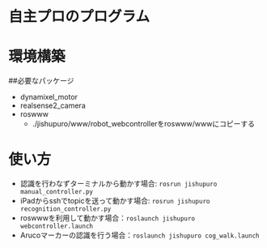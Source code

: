 自主プロのプログラム
=

# 環境構築
##必要なパッケージ
- dynamixel_motor
- realsense2_camera
- roswww
  - ./jishupuro/www/robot_webcontrollerをroswww/wwwにコピーする

# 使い方

- 認識を行わなずターミナルから動かす場合: `rosrun jishupuro manual_controller.py`
- iPadからsshでtopicを送って動かす場合: `rosrun jishupuro recognition_controller.py`
- roswwwを利用して動かす場合：`roslaunch jishupuro webcontroller.launch `
- Arucoマーカーの認識を行う場合：`roslaunch jishupuro cog_walk.launch`
